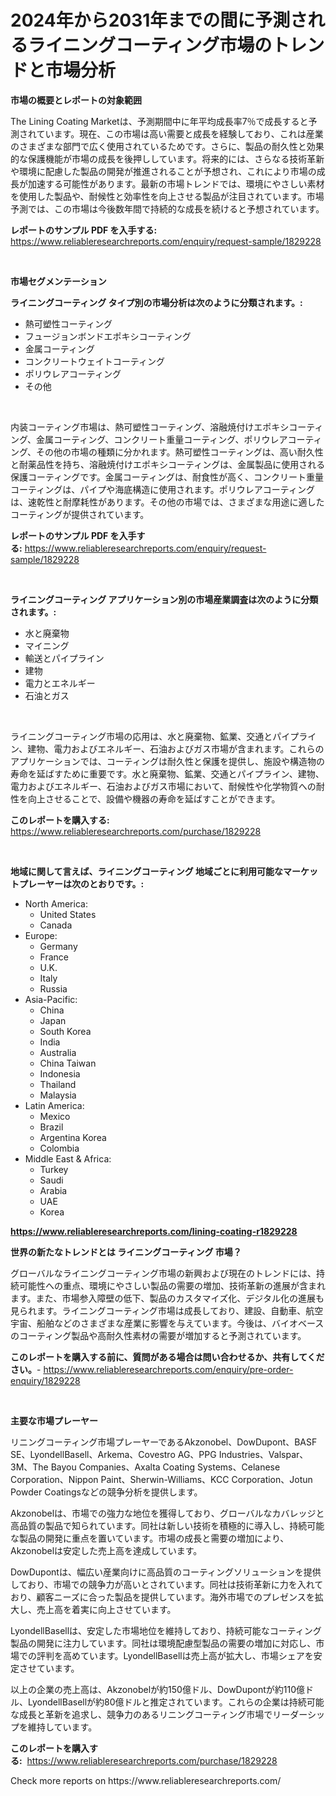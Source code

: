 <p><h1>2024年から2031年までの間に予測されるライニングコーティング市場のトレンドと市場分析</h1></p><p><strong>市場の概要とレポートの対象範囲</strong></p>
<p><p>The Lining Coating Marketは、予測期間中に年平均成長率7％で成長すると予測されています。現在、この市場は高い需要と成長を経験しており、これは産業のさまざまな部門で広く使用されているためです。さらに、製品の耐久性と効果的な保護機能が市場の成長を後押ししています。将来的には、さらなる技術革新や環境に配慮した製品の開発が推進されることが予想され、これにより市場の成長が加速する可能性があります。最新の市場トレンドでは、環境にやさしい素材を使用した製品や、耐候性と効率性を向上させる製品が注目されています。市場予測では、この市場は今後数年間で持続的な成長を続けると予想されています。</p></p>
<p><strong>レポートのサンプル PDF を入手する:</strong> <a href="https://www.reliableresearchreports.com/enquiry/request-sample/1829228">https://www.reliableresearchreports.com/enquiry/request-sample/1829228</a></p>
<p>&nbsp;</p>
<p><strong>市場セグメンテーション</strong></p>
<p><strong>ライニングコーティング タイプ別の市場分析は次のように分類されます。:</strong></p>
<p><ul><li>熱可塑性コーティング</li><li>フュージョンボンドエポキシコーティング</li><li>金属コーティング</li><li>コンクリートウェイトコーティング</li><li>ポリウレアコーティング</li><li>その他</li></ul></p>
<p>&nbsp;</p>
<p><p>内装コーティング市場は、熱可塑性コーティング、溶融焼付けエポキシコーティング、金属コーティング、コンクリート重量コーティング、ポリウレアコーティング、その他の市場の種類に分かれます。熱可塑性コーティングは、高い耐久性と耐薬品性を持ち、溶融焼付けエポキシコーティングは、金属製品に使用される保護コーティングです。金属コーティングは、耐食性が高く、コンクリート重量コーティングは、パイプや海底構造に使用されます。ポリウレアコーティングは、速乾性と耐摩耗性があります。その他の市場では、さまざまな用途に適したコーティングが提供されています。</p></p>
<p><strong>レポートのサンプル PDF を入手する:</strong>&nbsp;<a href="https://www.reliableresearchreports.com/enquiry/request-sample/1829228">https://www.reliableresearchreports.com/enquiry/request-sample/1829228</a></p>
<p>&nbsp;</p>
<p><strong> ライニングコーティング アプリケーション別の市場産業調査は次のように分類されます。:</strong></p>
<p><ul><li>水と廃棄物</li><li>マイニング</li><li>輸送とパイプライン</li><li>建物</li><li>電力とエネルギー</li><li>石油とガス</li></ul></p>
<p>&nbsp;</p>
<p><p>ライニングコーティング市場の応用は、水と廃棄物、鉱業、交通とパイプライン、建物、電力およびエネルギー、石油およびガス市場が含まれます。これらのアプリケーションでは、コーティングは耐久性と保護を提供し、施設や構造物の寿命を延ばすために重要です。水と廃棄物、鉱業、交通とパイプライン、建物、電力およびエネルギー、石油およびガス市場において、耐候性や化学物質への耐性を向上させることで、設備や機器の寿命を延ばすことができます。</p></p>
<p><strong>このレポートを購入する:</strong>&nbsp; <a href="https://www.reliableresearchreports.com/purchase/1829228">https://www.reliableresearchreports.com/purchase/1829228</a></p>
<p>&nbsp;</p>
<p><strong>地域に関して言えば、ライニングコーティング 地域ごとに利用可能なマーケットプレーヤーは次のとおりです。:</strong></p>
<p><ul>
    <li>
        North America:
        <ul>
            <li>United States</li>
            <li>Canada</li>
        </ul>
    </li>
    <li>
        Europe:
        <ul>
            <li>Germany</li>
            <li>France</li>
            <li>U.K.</li>
            <li>Italy</li>
            <li>Russia</li>
        </ul>
    </li>
    <li>
        Asia-Pacific:
        <ul>
            <li>China</li>
            <li>Japan</li>
            <li>South Korea</li>
            <li>India</li>
            <li>Australia</li>
            <li>China Taiwan</li>
            <li>Indonesia</li>
            <li>Thailand</li>
            <li>Malaysia</li>
        </ul>
    </li>
    <li>
        Latin America:
        <ul>
            <li>Mexico</li>
            <li>Brazil</li>
            <li>Argentina Korea</li>
            <li>Colombia</li>
        </ul>
    </li>
    <li>
        Middle East & Africa:
        <ul>
            <li>Turkey</li>
            <li>Saudi</li>
            <li>Arabia</li>
            <li>UAE</li>
            <li>Korea</li>
        </ul>
    </li>
    </ul></p>
<p><strong><a href="https://www.reliableresearchreports.com/lining-coating-r1829228">https://www.reliableresearchreports.com/lining-coating-r1829228</a></strong>&nbsp;</p>
<p><strong>世界の新たなトレンドとは ライニングコーティング 市場？</strong></p>
<p><p>グローバルなライニングコーティング市場の新興および現在のトレンドには、持続可能性への重点、環境にやさしい製品の需要の増加、技術革新の進展が含まれます。また、市場参入障壁の低下、製品のカスタマイズ化、デジタル化の進展も見られます。ライニングコーティング市場は成長しており、建設、自動車、航空宇宙、船舶などのさまざまな産業に影響を与えています。今後は、バイオベースのコーティング製品や高耐久性素材の需要が増加すると予測されています。</p></p>
<p><strong>このレポートを購入する前に、質問がある場合は問い合わせるか、共有してください。</strong>- <a href="https://www.reliableresearchreports.com/enquiry/pre-order-enquiry/1829228">https://www.reliableresearchreports.com/enquiry/pre-order-enquiry/1829228</a></p>
<p>&nbsp;</p>
<p><strong>主要な市場プレーヤー</strong></p>
<p><p>リニングコーティング市場プレーヤーであるAkzonobel、DowDupont、BASF SE、LyondellBasell、Arkema、Covestro AG、PPG Industries、Valspar、3M、The Bayou Companies、Axalta Coating Systems、Celanese Corporation、Nippon Paint、Sherwin-Williams、KCC Corporation、Jotun Powder Coatingsなどの競争分析を提供します。</p><p>Akzonobelは、市場での強力な地位を獲得しており、グローバルなカバレッジと高品質の製品で知られています。同社は新しい技術を積極的に導入し、持続可能な製品の開発に重点を置いています。市場の成長と需要の増加により、Akzonobelは安定した売上高を達成しています。</p><p>DowDupontは、幅広い産業向けに高品質のコーティングソリューションを提供しており、市場での競争力が高いとされています。同社は技術革新に力を入れており、顧客ニーズに合った製品を提供しています。海外市場でのプレゼンスを拡大し、売上高を着実に向上させています。</p><p>LyondellBasellは、安定した市場地位を維持しており、持続可能なコーティング製品の開発に注力しています。同社は環境配慮型製品の需要の増加に対応し、市場での評判を高めています。LyondellBasellは売上高が拡大し、市場シェアを安定させています。</p><p>以上の企業の売上高は、Akzonobelが約150億ドル、DowDupontが約110億ドル、LyondellBasellが約80億ドルと推定されています。これらの企業は持続可能な成長と革新を追求し、競争力のあるリニングコーティング市場でリーダーシップを維持しています。</p></p>
<p><strong>このレポートを購入する:</strong>&nbsp;&nbsp;<a href="https://www.reliableresearchreports.com/purchase/1829228">https://www.reliableresearchreports.com/purchase/1829228</a></p>
<p>Check more reports on https://www.reliableresearchreports.com/</p>